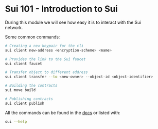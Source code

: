 # Sui 101 - Introduction to Sui

During this module we will see how easy it is to interact with the Sui network.

Some common commands:

```zsh
# Creating a new keypair for the cli
sui client new-address <encryption-scheme> <name>

# Provides the link to the Sui faucet
sui client faucet

# Transfer object to different address
sui client transfer --to <new-owner> --object-id <object-identifier>

# Building the contracts
sui move build

# Publishing contracts
sui client publish
```

All the commands can be found in the [docs](https://docs.sui.io/references/cli/cheatsheet) or listed with:

```zsh
sui --help
```
